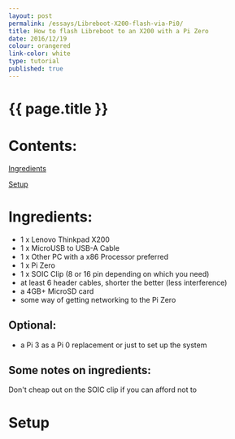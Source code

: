```yaml
---
layout: post
permalink: /essays/Libreboot-X200-flash-via-Pi0/
title: How to flash Libreboot to an X200 with a Pi Zero
date: 2016/12/19
colour: orangered
link-color: white
type: tutorial
published: true
---
```


# {{ page.title }} 

# Contents:
[Ingredients](#ingredients)  
 
[Setup](#setup)  

# Ingredients:
* 1 x Lenovo Thinkpad X200
* 1 x MicroUSB to USB-A Cable
* 1 x Other PC with a x86 Processor preferred
* 1 x Pi Zero
* 1 x SOIC Clip (8 or 16 pin depending on which you need)
* at least 6 header cables, shorter the better (less interference)
* a 4GB+ MicroSD card
* some way of getting networking to the Pi Zero
## Optional:
* a Pi 3 as a Pi 0 replacement or just to set up the system

## Some notes on ingredients:
Don't cheap out on the SOIC clip if you can afford not to

# Setup
